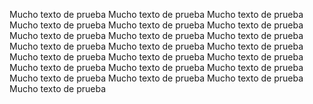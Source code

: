 Mucho texto de prueba Mucho texto de prueba Mucho texto de prueba Mucho texto de prueba Mucho texto de prueba Mucho texto de prueba Mucho texto de prueba Mucho texto de prueba Mucho texto de prueba Mucho texto de prueba Mucho texto de prueba Mucho texto de prueba Mucho texto de prueba Mucho texto de prueba Mucho texto de prueba Mucho texto de prueba Mucho texto de prueba Mucho texto de prueba Mucho texto de prueba Mucho texto de prueba Mucho texto de prueba Mucho texto de prueba 
